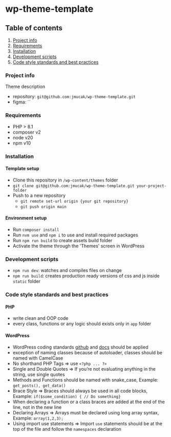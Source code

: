 # wp-theme-template

## Table of contents

1. [Project info](#project-info)
2. [Requirements](#requirements)
3. [Installation](#installation)
4. [Development scripts](#development-scripts)
5. [Code style standards and best practices](#code-style-standards-and-best-practices)

### Project info <a id="project-info"></a>

Theme description

- repository: `git@github.com:jmucak/wp-theme-template.git`
- figma: ``

### Requirements <a id="requirements"></a>

- PHP > 8.1
- composer v2
- node v20
- npm v10

### Installation <a id="installation"></a>

#### Template setup
- Clone this repository in `/wp-content/themes` folder
- `git clone git@github.com:jmucak/wp-theme-template.git your-project-folder`
- Push to a new repository
    - `git remote set-url origin {your git repository}`
    - `git push origin main`

#### Environment setup

- Run `composer install`
- Run `nvm use` and `npm i` to use and install required packages
- Run `npm run build` to create assets build folder
- Activate the theme through the 'Themes' screen in WordPress


### Development scripts <a id="development-scripts"></a>

- `npm run dev`: watches and compiles files on change
- `npm run build`: creates production ready versions of css and js inside `static` folder


### Code style standards and best practices <a id="code-style-standards-and-best-practices"></a>

#### PHP

- write clean and OOP code
- every class, functions or any logic should exists only in `app` folder

#### WordPress

- WordPress coding standards [github](https://github.com/WordPress/WordPress-Coding-Standards)
  and [docs](https://developer.wordpress.org/coding-standards/wordpress-coding-standards/) should be applied
- exception of naming classes because of autoloader, classes should be named with CamelCase
- No shorthand PHP Tags => use `<?php ... ?>`
- Single and Double Quotes => If you’re not evaluating anything in the string, use single quotes
- Methods and Functions should be named with snake_case, Example: `get_posts(), get_data()`
- Brace Style => Braces should always be used in all code blocks, Example: `if($some_condition) { // Do something}`
- When declaring a function or a class braces are added at the end of the line, not in the new line
- Declaring Arrays => Arrays must be declared using long array syntax, Example: `array(1,2,3);`
- Using import use statements => Import `use` statements should be at the top of the file and follow the `namespaces`
  declaration
